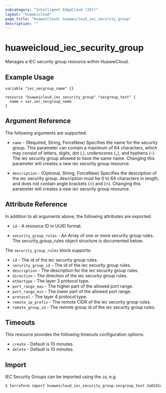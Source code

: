 ```yaml
---
subcategory: "Intelligent EdgeCloud (IEC)"
layout: "huaweicloud"
page_title: "HuaweiCloud: huaweicloud_iec_security_group"
description: ""
---
```


# huaweicloud_iec_security_group

Manages a IEC security group resource within HuaweiCloud.

## Example Usage

```hcl
variable "iec_secgroup_name" {}

resource "huaweicloud_iec_security_group" "secgroup_test" {
  name = var.iec_secgroup_name
}
```

## Argument Reference

The following arguments are supported:

* `name` - (Required, String, ForceNew) Specifies the name for the security group. This parameter can contain a maximum
  of 64 characters, which may consist of letters, digits, dot (.), underscores (_), and hyphens (-). The iec security
  group allowed to have the same name. Changing this parameter will creates a new iec security group resource.

* `description` - (Optional, String, ForceNew) Specifies the description of the iec security group. description must be
  0 to 64 characters in length, and does not contain angle brackets (<) and (>). Changing this parameter will creates a
  new iec security group resource.

## Attribute Reference

In addition to all arguments above, the following attributes are exported:

* `id` - A resource ID in UUID format.

* `security_group_rules` - An Array of one or more security group rules. The security_group_rules object structure is
  documented below.

The `security_group_rules` block supports:

* `id` - The id of the iec security group rules.
* `security_group_id` - The id of the iec security group rules.
* `description` - The description for the iec security group rules.
* `direction` - The direction of the iec security group rules.
* `ethertype` - The layer 3 protocol type.
* `port_range_max` - The higher part of the allowed port range.
* `port_range_min` - The lower part of the allowed port range.
* `protocol` - The layer 4 protocol type.
* `remote_ip_prefix` - The remote CIDR of the iec security group rules.
* `remote_group_id` - The remote group id of the iec security group rules.

## Timeouts

This resource provides the following timeouts configuration options:

* `create` - Default is 10 minutes.
* `delete` - Default is 10 minutes.

## Import

IEC Security Groups can be imported using the `id`, e.g.

```bash
$ terraform import huaweicloud_iec_security_group.secgroup_test 2a02d1d3-437c-11eb-b721-fa163e8ac569
```
